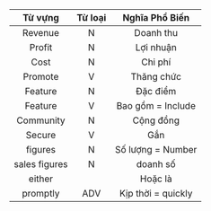 
| Từ vựng | Từ loại | Nghĩa Phổ Biến |
| :--: | :--: | :--: |
| Revenue | N | Doanh thu |
| Profit | N | Lợi nhuận |
| Cost | N | Chi phí |
| Promote | V | Thăng chức |
| Feature | N | Đặc điểm |
| Feature | V | Bao gồm = Include |
| Community | N | Cộng đồng |
| Secure | V | Gắn |
| figures | N | Số lượng = Number |
| sales figures | N | doanh số |
| either |  | Hoặc là |
| promptly | ADV | Kịp thời = quickly |
